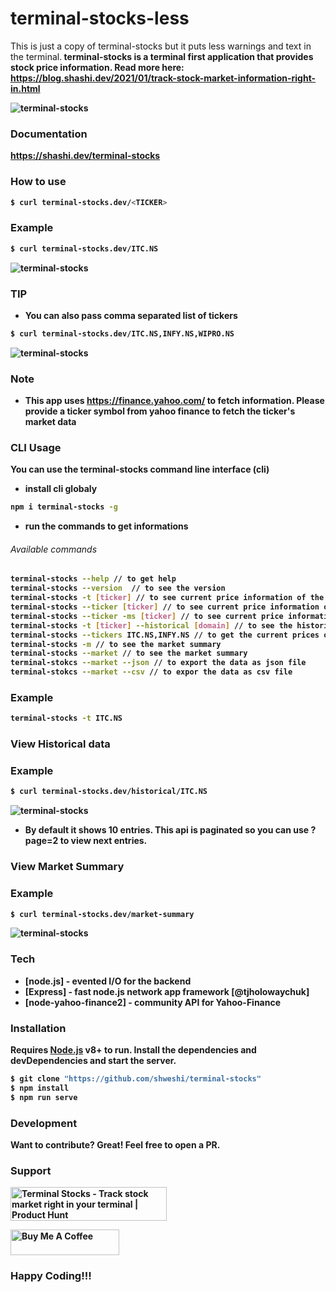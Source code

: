 # terminal-stocks-less

This is just a copy of terminal-stocks but it puts less warnings and text in the terminal.<b />
terminal-stocks is a terminal first application that provides stock price information.
Read more here: https://blog.shashi.dev/2021/01/track-stock-market-information-right-in.html

<img alt="terminal-stocks" src="https://raw.githubusercontent.com/shweshi/terminal-stocks/main/screenshots/Screenshot_Current.png" />

### Documentation
https://shashi.dev/terminal-stocks

### How to use
```sh
$ curl terminal-stocks.dev/<TICKER>
```

### Example
```sh
$ curl terminal-stocks.dev/ITC.NS
```
<img alt="terminal-stocks" src="https://raw.githubusercontent.com/shweshi/terminal-stocks/main/screenshots/Screenshot_Current.png" />

### TIP
- You can also pass comma separated list of tickers
```sh
$ curl terminal-stocks.dev/ITC.NS,INFY.NS,WIPRO.NS
```
<img alt="terminal-stocks" src="https://raw.githubusercontent.com/shweshi/terminal-stocks/main/screenshots/Screenshot_List.png" />

### Note
- This app uses https://finance.yahoo.com/ to fetch information. Please provide a ticker symbol from yahoo finance to fetch the ticker's market data


### CLI Usage
You can use the terminal-stocks command line interface (cli)

- install cli globaly
```sh
npm i terminal-stocks -g
```

- run the commands to get informations
###### Available commands
```sh
terminal-stocks --help // to get help
terminal-stocks --version  // to see the version
terminal-stocks -t [ticker] // to see current price information of the stock
terminal-stocks --ticker [ticker] // to see current price information of the stock
terminal-stocks --ticker -ms [ticker] // to see current price information of the stock, including market state (open/closed)
terminal-stocks -t [ticker] --historical [domain] // to see the historical price information of stock
terminal-stocks --tickers ITC.NS,INFY.NS // to get the current prices of the multiple stocks
terminal-stocks -m // to see the market summary
terminal-stocks --market // to see the market summary
terminal-stokcs --market --json // to export the data as json file
terminal-stokcs --market --csv // to expor the data as csv file
```

### Example
```sh
terminal-stocks -t ITC.NS
```

### View Historical data
### Example
```sh
$ curl terminal-stocks.dev/historical/ITC.NS
```
<img alt="terminal-stocks" src="https://raw.githubusercontent.com/shweshi/terminal-stocks/main/screenshots/Screenshot_Historical.png" />

- By default it shows 10 entries. This api is paginated so you can use ?page=2 to view next entries.

### View Market Summary
### Example
```sh
$ curl terminal-stocks.dev/market-summary
```
<img alt="terminal-stocks" src="https://raw.githubusercontent.com/shweshi/terminal-stocks/main/screenshots/Screenshot_Market.png" />


### Tech
* [node.js] - evented I/O for the backend
* [Express] - fast node.js network app framework [@tjholowaychuk]
* [node-yahoo-finance2] - community API for Yahoo-Finance

### Installation
Requires [Node.js](https://nodejs.org/) v8+ to run.
Install the dependencies and devDependencies and start the server.

```sh
$ git clone "https://github.com/shweshi/terminal-stocks"
$ npm install
$ npm run serve
```
### Development
Want to contribute? Great! Feel free to open a PR.

### Support
<a href="https://www.producthunt.com/posts/terminal-stocks?utm_source=badge-featured&utm_medium=badge&utm_souce=badge-terminal-stocks" target="_blank"><img src="https://api.producthunt.com/widgets/embed-image/v1/featured.svg?post_id=281388&theme=dark" alt="Terminal Stocks - Track stock market right in your terminal | Product Hunt" style="width: 250px; height: 54px;" width="250" height="54" /></a>

<a href="https://www.buymeacoffee.com/shashi" target="_blank"><img src="https://cdn.buymeacoffee.com/buttons/default-orange.png" alt="Buy Me A Coffee" height="41" width="174"></a> 

### Happy Coding!!!
